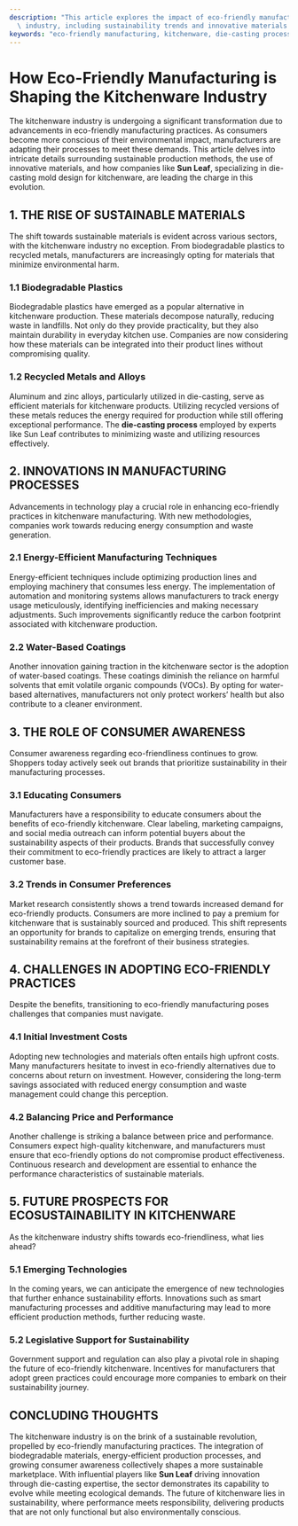 ```yaml
---
description: "This article explores the impact of eco-friendly manufacturing practices on the kitchenware\
  \ industry, including sustainability trends and innovative materials."
keywords: "eco-friendly manufacturing, kitchenware, die-casting process, heat dissipation efficiency"
---
```

# How Eco-Friendly Manufacturing is Shaping the Kitchenware Industry

The kitchenware industry is undergoing a significant transformation due to advancements in eco-friendly manufacturing practices. As consumers become more conscious of their environmental impact, manufacturers are adapting their processes to meet these demands. This article delves into intricate details surrounding sustainable production methods, the use of innovative materials, and how companies like **Sun Leaf**, specializing in die-casting mold design for kitchenware, are leading the charge in this evolution.

## 1. THE RISE OF SUSTAINABLE MATERIALS

The shift towards sustainable materials is evident across various sectors, with the kitchenware industry no exception. From biodegradable plastics to recycled metals, manufacturers are increasingly opting for materials that minimize environmental harm.

### 1.1 Biodegradable Plastics

Biodegradable plastics have emerged as a popular alternative in kitchenware production. These materials decompose naturally, reducing waste in landfills. Not only do they provide practicality, but they also maintain durability in everyday kitchen use. Companies are now considering how these materials can be integrated into their product lines without compromising quality. 

### 1.2 Recycled Metals and Alloys

Aluminum and zinc alloys, particularly utilized in die-casting, serve as efficient materials for kitchenware products. Utilizing recycled versions of these metals reduces the energy required for production while still offering exceptional performance. The **die-casting process** employed by experts like Sun Leaf contributes to minimizing waste and utilizing resources effectively.

## 2. INNOVATIONS IN MANUFACTURING PROCESSES

Advancements in technology play a crucial role in enhancing eco-friendly practices in kitchenware manufacturing. With new methodologies, companies work towards reducing energy consumption and waste generation.

### 2.1 Energy-Efficient Manufacturing Techniques

Energy-efficient techniques include optimizing production lines and employing machinery that consumes less energy. The implementation of automation and monitoring systems allows manufacturers to track energy usage meticulously, identifying inefficiencies and making necessary adjustments. Such improvements significantly reduce the carbon footprint associated with kitchenware production.

### 2.2 Water-Based Coatings

Another innovation gaining traction in the kitchenware sector is the adoption of water-based coatings. These coatings diminish the reliance on harmful solvents that emit volatile organic compounds (VOCs). By opting for water-based alternatives, manufacturers not only protect workers’ health but also contribute to a cleaner environment.

## 3. THE ROLE OF CONSUMER AWARENESS

Consumer awareness regarding eco-friendliness continues to grow. Shoppers today actively seek out brands that prioritize sustainability in their manufacturing processes. 

### 3.1 Educating Consumers

Manufacturers have a responsibility to educate consumers about the benefits of eco-friendly kitchenware. Clear labeling, marketing campaigns, and social media outreach can inform potential buyers about the sustainability aspects of their products. Brands that successfully convey their commitment to eco-friendly practices are likely to attract a larger customer base.

### 3.2 Trends in Consumer Preferences

Market research consistently shows a trend towards increased demand for eco-friendly products. Consumers are more inclined to pay a premium for kitchenware that is sustainably sourced and produced. This shift represents an opportunity for brands to capitalize on emerging trends, ensuring that sustainability remains at the forefront of their business strategies.

## 4. CHALLENGES IN ADOPTING ECO-FRIENDLY PRACTICES

Despite the benefits, transitioning to eco-friendly manufacturing poses challenges that companies must navigate. 

### 4.1 Initial Investment Costs

Adopting new technologies and materials often entails high upfront costs. Many manufacturers hesitate to invest in eco-friendly alternatives due to concerns about return on investment. However, considering the long-term savings associated with reduced energy consumption and waste management could change this perception. 

### 4.2 Balancing Price and Performance

Another challenge is striking a balance between price and performance. Consumers expect high-quality kitchenware, and manufacturers must ensure that eco-friendly options do not compromise product effectiveness. Continuous research and development are essential to enhance the performance characteristics of sustainable materials.

## 5. FUTURE PROSPECTS FOR ECOSUSTAINABILITY IN KITCHENWARE

As the kitchenware industry shifts towards eco-friendliness, what lies ahead? 

### 5.1 Emerging Technologies

In the coming years, we can anticipate the emergence of new technologies that further enhance sustainability efforts. Innovations such as smart manufacturing processes and additive manufacturing may lead to more efficient production methods, further reducing waste.

### 5.2 Legislative Support for Sustainability

Government support and regulation can also play a pivotal role in shaping the future of eco-friendly kitchenware. Incentives for manufacturers that adopt green practices could encourage more companies to embark on their sustainability journey.

## CONCLUDING THOUGHTS

The kitchenware industry is on the brink of a sustainable revolution, propelled by eco-friendly manufacturing practices. The integration of biodegradable materials, energy-efficient production processes, and growing consumer awareness collectively shapes a more sustainable marketplace. With influential players like **Sun Leaf** driving innovation through die-casting expertise, the sector demonstrates its capability to evolve while meeting ecological demands. The future of kitchenware lies in sustainability, where performance meets responsibility, delivering products that are not only functional but also environmentally conscious.
